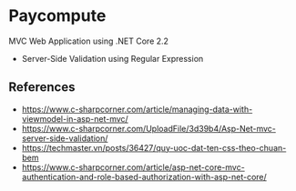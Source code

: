 # Paycompute
MVC Web Application  using .NET Core 2.2
 - Server-Side Validation using Regular Expression
## References
- https://www.c-sharpcorner.com/article/managing-data-with-viewmodel-in-asp-net-mvc/
- https://www.c-sharpcorner.com/UploadFile/3d39b4/Asp-Net-mvc-server-side-validation/
- https://techmaster.vn/posts/36427/quy-uoc-dat-ten-css-theo-chuan-bem
- https://www.c-sharpcorner.com/article/asp-net-core-mvc-authentication-and-role-based-authorization-with-asp-net-core/
